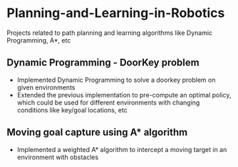 # Planning-and-Learning-in-Robotics
Projects related to path planning and learning algorithms like Dynamic Programming, A*, etc

## Dynamic Programming - DoorKey problem
- Implemented Dynamic Programming to solve a doorkey problem on given environments
- Extended the previous implementation to pre-compute an optimal policy, which could be used for different environments with changing conditions like key/goal locations, etc

## Moving goal capture using A* algorithm
- Implemented a weighted A* algorithm to intercept a moving target in an environment with obstacles
